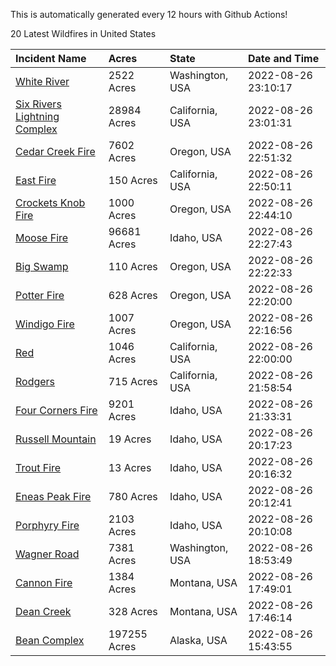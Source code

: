 This is automatically generated every 12 hours with Github Actions!

20 Latest Wildfires in United States

 | Incident Name | Acres | State | Date and Time |
|:---|:---|:---|:---|
| [White River ](https://inciweb.nwcg.gov/incident/8329/) | 2522 Acres | Washington, USA | 2022-08-26 23:10:17 |
| [Six Rivers Lightning Complex](https://inciweb.nwcg.gov/incident/8312/) | 28984 Acres | California, USA | 2022-08-26 23:01:31 |
| [Cedar Creek Fire](https://inciweb.nwcg.gov/incident/8307/) | 7602 Acres | Oregon, USA | 2022-08-26 22:51:32 |
| [East Fire](https://inciweb.nwcg.gov/incident/8359/) | 150 Acres | California, USA | 2022-08-26 22:50:11 |
| [Crockets Knob Fire](https://inciweb.nwcg.gov/incident/8355/) | 1000 Acres | Oregon, USA | 2022-08-26 22:44:10 |
| [Moose Fire](https://inciweb.nwcg.gov/incident/8249/) | 96681 Acres | Idaho, USA | 2022-08-26 22:27:43 |
| [Big Swamp](https://inciweb.nwcg.gov/incident/8323/) | 110 Acres | Oregon, USA | 2022-08-26 22:22:33 |
| [Potter Fire](https://inciweb.nwcg.gov/incident/8291/) | 628 Acres | Oregon, USA | 2022-08-26 22:20:00 |
| [Windigo Fire](https://inciweb.nwcg.gov/incident/8292/) | 1007 Acres | Oregon, USA | 2022-08-26 22:16:56 |
| [Red](https://inciweb.nwcg.gov/incident/8332/) | 1046 Acres | California, USA | 2022-08-26 22:00:00 |
| [Rodgers](https://inciweb.nwcg.gov/incident/8333/) | 715 Acres | California, USA | 2022-08-26 21:58:54 |
| [Four Corners Fire](https://inciweb.nwcg.gov/incident/8331/) | 9201 Acres | Idaho, USA | 2022-08-26 21:33:31 |
| [Russell Mountain](https://inciweb.nwcg.gov/incident/8360/) | 19 Acres | Idaho, USA | 2022-08-26 20:17:23 |
| [Trout Fire](https://inciweb.nwcg.gov/incident/8356/) | 13 Acres | Idaho, USA | 2022-08-26 20:16:32 |
| [Eneas Peak Fire](https://inciweb.nwcg.gov/incident/8338/) | 780 Acres | Idaho, USA | 2022-08-26 20:12:41 |
| [Porphyry Fire](https://inciweb.nwcg.gov/incident/8334/) | 2103 Acres | Idaho, USA | 2022-08-26 20:10:08 |
| [Wagner Road](https://inciweb.nwcg.gov/incident/8344/) | 7381 Acres | Washington, USA | 2022-08-26 18:53:49 |
| [Cannon Fire](https://inciweb.nwcg.gov/incident/8326/) | 1384 Acres | Montana, USA | 2022-08-26 17:49:01 |
| [Dean Creek](https://inciweb.nwcg.gov/incident/8330/) | 328 Acres | Montana, USA | 2022-08-26 17:46:14 |
| [Bean Complex](https://inciweb.nwcg.gov/incident/8183/) | 197255 Acres | Alaska, USA | 2022-08-26 15:43:55 |
